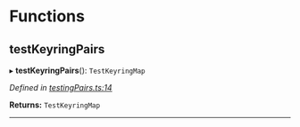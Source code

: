 

# Functions

<a id="testkeyringpairs"></a>

##  testKeyringPairs

▸ **testKeyringPairs**(): `TestKeyringMap`

*Defined in [testingPairs.ts:14](https://github.com/polkadot-js/common/blob/89030f4/packages/keyring/src/testingPairs.ts#L14)*

**Returns:** `TestKeyringMap`

___

